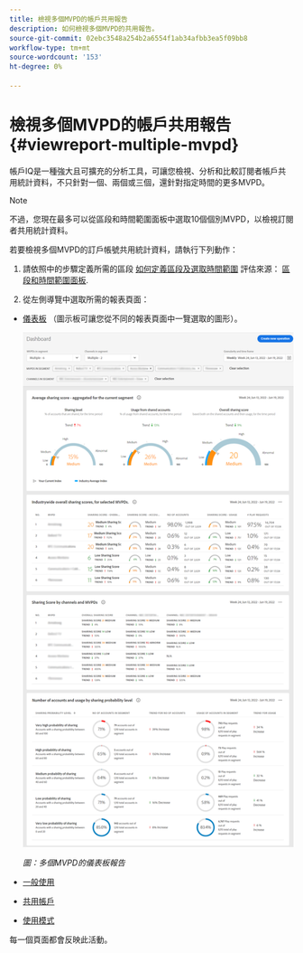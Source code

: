 ```yaml
---
title: 檢視多個MVPD的帳戶共用報告
description: 如何檢視多個MVPD的共用報告。
source-git-commit: 02ebc3548a254b2a6554f1ab34afbb3ea5f09bb8
workflow-type: tm+mt
source-wordcount: '153'
ht-degree: 0%

---
```


# 檢視多個MVPD的帳戶共用報告 {#viewreport-multiple-mvpd}

帳戶IQ是一種強大且可擴充的分析工具，可讓您檢視、分析和比較訂閱者帳戶共用統計資料，不只針對一個、兩個或三個，還針對指定時間的更多MVPD。

>[!NOTE]
>
>不過，您現在最多可以從區段和時間範圍面板中選取10個個別MVPD，以檢視訂閱者共用統計資料。

若要檢視多個MVPD的訂戶帳號共用統計資料，請執行下列動作：

1. 請依照中的步驟定義所需的區段 [如何定義區段及選取時間範圍](/help/AccountIQ/howto-select-segment-timeframe.md) 評估來源： [區段和時間範圍面板](/help/AccountIQ/segments-timeframe.md).

1. 從左側導覽中選取所需的報表頁面：

* [儀表板](/help/AccountIQ/dashboard.md) （圖示板可讓您從不同的報表頁面中一覽選取的圖形）。

  ![](assets/mult-mvpds-dashboard.png)

  *圖：多個MVPD的儀表板報告*

* [一般使用](/help/AccountIQ/general-usage-reports.md)

* [共用帳戶](/help/AccountIQ/shared-acc-reports.md)

* [使用模式](/help/AccountIQ/usage-patterns.md)

每一個頁面都會反映此活動。
